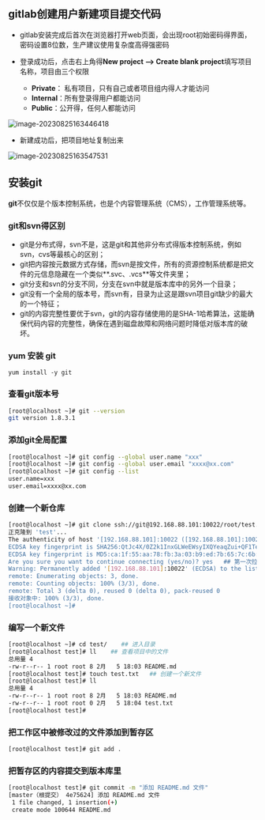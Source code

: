## gitlab创建用户新建项目提交代码

- gitlab安装完成后首次在浏览器打开web页面，会出现root初始密码得界面，密码设置8位数，生产建议使用复杂度高得强密码

- 登录成功后，点击右上角得**New project --> Create blank project**填写项目名称，项目由三个权限
  - **Private**： 私有项目，只有自己或者项目组内得人才能访问
  - **Internal**：所有登录得用户都能访问
  - **Public**：公开得，任何人都能访问

![image-20230825163446418](https://niuzhan-1306014148.cos.ap-beijing.myqcloud.com/Typora/image-20230825163446418.png)

- 新建成功后，把项目地址复制出来

![image-20230825163547531](https://niuzhan-1306014148.cos.ap-beijing.myqcloud.com/Typora/image-20230825163547531.png)



## 安装git

**git**不仅仅是个版本控制系统，也是个内容管理系统（CMS），工作管理系统等。

### git和svn得区别

- git是分布式得，svn不是，这是git和其他非分布式得版本控制系统，例如svn，cvs等最核心的区别；
- git把内容按元数据方式存储，而svn是按文件，所有的资源控制系统都是把文件的元信息隐藏在一个类似**.svc、.vcs**等文件夹里；
- git分支和svn的分支不同，分支在svn中就是版本库中的另外一个目录；
- git没有一个全局的版本号，而svn有，目录为止这是跟svn项目git缺少的最大的一个特征；
- git的内容完整性要优于svn，git的内容存储使用的是SHA-1哈希算法，这能确保代码内容的完整性，确保在遇到磁盘故障和网络问题时降低对版本库的破坏。



### yum 安装 git

```bahs
yum install -y git
```



### 查看git版本号

```bash
[root@localhost ~]# git --version
git version 1.8.3.1
```



### 添加git全局配置

```bash
[root@localhost ~]# git config --global user.name "xxx"
[root@localhost ~]# git config --global user.email "xxxx@xx.com"
[root@localhost ~]# git config --list
user.name=xxx
user.email=xxxx@xx.com
```



### 创建一个新仓库

```bash
[root@localhost ~]# git clone ssh://git@192.168.88.101:10022/root/test.git
正克隆到 'test'...
The authenticity of host '[192.168.88.101]:10022 ([192.168.88.101]:10022)' can't be established.
ECDSA key fingerprint is SHA256:QtJc4X/0Z2k1InxGLWeEWsyIXQYeaqZui+QF1Te8yKo.
ECDSA key fingerprint is MD5:ca:1f:55:aa:78:fb:3a:03:b9:ed:7b:65:7c:6b:ba:52.
Are you sure you want to continue connecting (yes/no)? yes   ## 第一次拉取需要确认
Warning: Permanently added '[192.168.88.101]:10022' (ECDSA) to the list of known hosts.
remote: Enumerating objects: 3, done.
remote: Counting objects: 100% (3/3), done.
remote: Total 3 (delta 0), reused 0 (delta 0), pack-reused 0
接收对象中: 100% (3/3), done.
[root@localhost ~]#
```



### 编写一个新文件

```bash
[root@localhost ~]# cd test/    ## 进入目录
[root@localhost test]# ll    ## 查看项目中的文件
总用量 4
-rw-r--r-- 1 root root 8 2月   5 18:03 README.md
[root@localhost test]# touch test.txt   ## 创建一个新文件
[root@localhost test]# ll
总用量 4
-rw-r--r-- 1 root root 8 2月   5 18:03 README.md
-rw-r--r-- 1 root root 0 2月   5 18:04 test.txt
[root@localhost test]#
```



### 把工作区中被修改过的文件添加到暂存区

```bash
[root@localhost test]# git add .
```



### 把暂存区的内容提交到版本库里

```bash
[root@localhost test]# git commit -m "添加 README.md 文件"
[master（根提交） 4e75624] 添加 README.md 文件
 1 file changed, 1 insertion(+)
 create mode 100644 README.md
```
